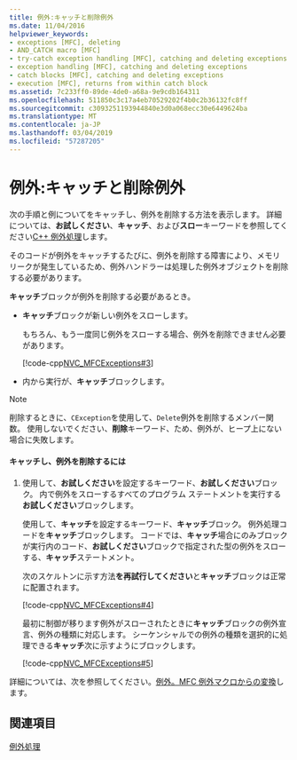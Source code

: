 ```yaml
---
title: 例外:キャッチと削除例外
ms.date: 11/04/2016
helpviewer_keywords:
- exceptions [MFC], deleting
- AND_CATCH macro [MFC]
- try-catch exception handling [MFC], catching and deleting exceptions
- exception handling [MFC], catching and deleting exceptions
- catch blocks [MFC], catching and deleting exceptions
- execution [MFC], returns from within catch block
ms.assetid: 7c233ff0-89de-4de0-a68a-9e9cdb164311
ms.openlocfilehash: 511850c3c17a4eb70529202f4b0c2b36132fc8ff
ms.sourcegitcommit: c3093251193944840e3d0a068ecc30e6449624ba
ms.translationtype: MT
ms.contentlocale: ja-JP
ms.lasthandoff: 03/04/2019
ms.locfileid: "57287205"
---
```

# <a name="exceptions-catching-and-deleting-exceptions"></a>例外:キャッチと削除例外

次の手順と例についてをキャッチし、例外を削除する方法を表示します。 詳細については、**お試しください**、**キャッチ**、および**スロー**キーワードを参照してください[C++ 例外処理](../cpp/cpp-exception-handling.md)します。

そのコードが例外をキャッチするたびに、例外を削除する障害により、メモリ リークが発生しているため、例外ハンドラーは処理した例外オブジェクトを削除する必要があります。

**キャッチ**ブロックが例外を削除する必要があるとき。

- **キャッチ**ブロックが新しい例外をスローします。

   もちろん、もう一度同じ例外をスローする場合、例外を削除できません必要があります。

   [!code-cpp[NVC_MFCExceptions#3](../mfc/codesnippet/cpp/exceptions-catching-and-deleting-exceptions_1.cpp)]

- 内から実行が、**キャッチ**ブロックします。

> [!NOTE]
>  削除するときに、`CException`を使用して、`Delete`例外を削除するメンバー関数。 使用しないでください、**削除**キーワード、ため、例外が、ヒープ上にない場合に失敗します。

#### <a name="to-catch-and-delete-exceptions"></a>キャッチし、例外を削除するには

1. 使用して、**お試しください**を設定するキーワード、**お試しください**ブロック。 内で例外をスローするすべてのプログラム ステートメントを実行する**お試しください**ブロックします。

   使用して、**キャッチ**を設定するキーワード、**キャッチ**ブロック。 例外処理コードを**キャッチ**ブロックします。 コードでは、**キャッチ**場合にのみブロックが実行内のコード、**お試しください**ブロックで指定された型の例外をスローする、**キャッチ**ステートメント。

   次のスケルトンに示す方法**を再試行してください**と**キャッチ**ブロックは正常に配置されます。

   [!code-cpp[NVC_MFCExceptions#4](../mfc/codesnippet/cpp/exceptions-catching-and-deleting-exceptions_2.cpp)]

   最初に制御が移ります例外がスローされたときに**キャッチ**ブロックの例外宣言、例外の種類に対応します。 シーケンシャルでの例外の種類を選択的に処理できる**キャッチ**次に示すようにブロックします。

   [!code-cpp[NVC_MFCExceptions#5](../mfc/codesnippet/cpp/exceptions-catching-and-deleting-exceptions_3.cpp)]

詳細については、次を参照してください。[例外。MFC 例外マクロからの変換](../mfc/exceptions-converting-from-mfc-exception-macros.md)します。

## <a name="see-also"></a>関連項目

[例外処理](../mfc/exception-handling-in-mfc.md)
